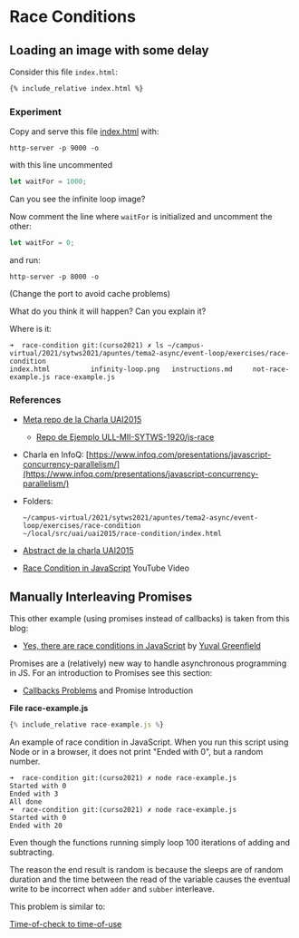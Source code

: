 # Race Conditions

## Loading an image with some delay

Consider this file `index.html`: 

```html
{% include_relative index.html %}
```

### Experiment

Copy and serve this file [index.html](index.html) with:

```
http-server -p 9000 -o
```

with this line uncommented 
```js
let waitFor = 1000;
```

Can you see the infinite loop image?

Now  comment the line where `waitFor` is initialized and uncomment the other:

```js
let waitFor = 0;
```

and run:

```
http-server -p 8000 -o
```

(Change the port to avoid cache problems)

What do you think it will happen? Can you explain it?

Where is it:

```
➜  race-condition git:(curso2021) ✗ ls ~/campus-virtual/2021/sytws2021/apuntes/tema2-async/event-loop/exercises/race-condition
index.html          infinity-loop.png   instructions.md     not-race-example.js race-example.js
```

### References 

* [Meta repo de la Charla UAI2015](https://github.com/ULL-MII-SYTWS-1920/uai2015)
  * [Repo de Ejemplo ULL-MII-SYTWS-1920/js-race](https://github.com/ULL-MII-SYTWS-1920/js-race)
* Charla en InfoQ: [https://www.infoq.com/presentations/javascript-concurrency-parallelism/](https://www.infoq.com/presentations/javascript-concurrency-parallelism/)
* Folders:

  ```
  ~/campus-virtual/2021/sytws2021/apuntes/tema2-async/event-loop/exercises/race-condition
  ~/local/src/uai/uai2015/race-condition/index.html
  ```
* [Abstract de la charla UAI2015](https://crguezl.github.io/_book/uai2015/)
* [Race Condition in JavaScript](https://youtu.be/wNwBzgDm0BI) YouTube Video

## Manually Interleaving Promises

This other example (using promises instead of callbacks) is taken from this blog:

* [Yes, there are race conditions in JavaScript](https://medium.com/@ubershmekel/yes-there-are-race-conditions-in-javascript-ba044571a914) by [Yuval Greenfield](https://medium.com/@ubershmekel)

Promises are a (relatively) new way to handle asynchronous programming in JS. For an introduction to Promises see this section:

* [Callbacks Problems]({{site.baseurl}}/tema2-async/promises#callbacks-problems) and Promise Introduction


**File race-example.js**

```js
{% include_relative race-example.js %}
```

An example of race condition in JavaScript.
When you run this script using Node or in a browser, it
does not print "Ended with 0", but a random number.

```
➜  race-condition git:(curso2021) ✗ node race-example.js 
Started with 0
Ended with 3
All done
➜  race-condition git:(curso2021) ✗ node race-example.js
Started with 0
Ended with 20
```

Even though the functions running
simply loop 100 iterations of adding and subtracting.

The reason the end result is random is because the
sleeps are of random duration and the time between the read
of the variable causes the eventual write to be incorrect
when `adder` and `subber` interleave.

This problem is similar to:

[Time-of-check to time-of-use](https://en.wikipedia.org/wiki/Time-of-check_to_time-of-use)

